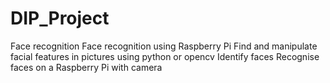 # DIP_Project
Face recognition
Face recognition using Raspberry Pi
Find and manipulate facial features in pictures using python or opencv
Identify faces
Recognise faces on a Raspberry Pi with camera

